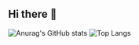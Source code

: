 ## Hi there 👋
![Anurag's GitHub stats](https://github-readme-stats.vercel.app/api?username=Marco-Perez-Padilla&show_icons=false&hide_title=true&count_private=true&theme=blue_navy&show=reviews,discussions_started,discussions_answered,prs_merged,prs_merged_percentage)
![Top Langs](https://github-readme-stats.vercel.app/api/top-langs/?username=Marco-Perez-Padilla&layout=compact&theme=radical)

<!--
**Marco-Perez-Padilla/Marco-Perez-Padilla** is a ✨ _special_ ✨ repository because its `README.md` (this file) appears on your GitHub profile.

Here are some ideas to get you started:

- 🔭 I’m currently working on ...
- 🌱 I’m currently learning ...
- 👯 I’m looking to collaborate on ...
- 🤔 I’m looking for help with ...
- 💬 Ask me about ...
- 📫 How to reach me: ...
- 😄 Pronouns: ...
- ⚡ Fun fact: ...
-->

